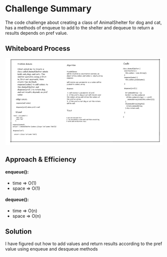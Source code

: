 # Challenge Summary
The code challenge about creating a class of AnimalShelter for dog and cat, has a methods of enqueue to add to the shelter and dequeue to return a results depends on pref value.
## Whiteboard Process
![fifo-animal-shelter](fifo-animal-shelter.png)

## Approach & Efficiency

#### enqueue():
* time => O(1)
* space => O(1)

#### dequeue():
* time => O(n)
* space => O(n)

## Solution
I have figured out how to add values and return results according to the pref value using enqueue and desqueue methods
